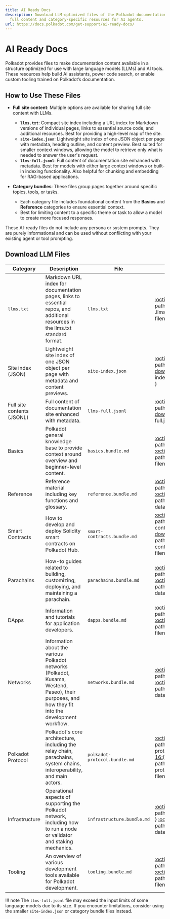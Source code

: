 ```yaml
---
title: AI Ready Docs
description: Download LLM-optimized files of the Polkadot documentation, including
  full content and category-specific resources for AI agents.
url: https://docs.polkadot.com/get-support/ai-ready-docs/
---
```


# AI Ready Docs

Polkadot provides files to make documentation content available in a structure optimized for use with large language models (LLMs) and AI tools. These resources help build AI assistants, power code search, or enable custom tooling trained on Polkadot’s documentation.

## How to Use These Files

- **Full site content**: Multiple options are available for sharing full site content with LLMs.
    - **`llms.txt`**: Compact site index including a URL index for Markdown versions of individual pages, links to essential source code, and additional resources. Best for providing a high-level map of the site.
    - **`site-index.json`**: Lightweight site index of one JSON object per page with metadata, heading outline, and content preview. Best suited for smaller context windows, allowing the model to retrieve only what is needed to answer the user's request.
    - **`llms-full.jsonl`**: Full content of documentation site enhanced with metadata. Best for models with either large context windows or built-in indexing functionality. Also helpful for chunking and embedding for RAG-based applications.

- **Category bundles**: These files group pages together around specific topics, tools, or tasks.
    - Each category file includes foundational content from the **Basics** and **Reference** categories to ensure essential context. 
    - Best for limiting content to a specific theme or task to allow a model to create more focused responses.

These AI-ready files do not include any persona or system prompts. They are purely informational and can be used without conflicting with your existing agent or tool prompting. 

## Download LLM Files

| Category                   | Description                                                                                                                                         | File                          | Actions                                                                                                                                                                                                                         |
|----------------------------|-----------------------------------------------------------------------------------------------------------------------------------------------------|-------------------------------|---------------------------------------------------------------------------------------------------------------------------------------------------------------------------------------------------------------------------------|
| `llms.txt`                 | Markdown URL index for documentation pages, links to essential repos, and additional resources in the llms.txt standard format.                     | `llms.txt`                    | [:octicons-copy-16:](){ .llms-copy data-path="/llms.txt" } [:octicons-download-16:](){ .llms-dl data-path="/llms.txt" data-filename="llms.txt" }                                                                                |
| Site index (JSON)          | Lightweight site index of one JSON object per page with metadata and content previews.                                                             | `site-index.json`             | [:octicons-copy-16:](){ .llms-copy data-path="/site-index.json" } [:octicons-download-16:](){ .llms-dl data-path="/site-index.json" data-filename="site-index.json" }                                                           |
| Full site contents (JSONL) | Full content of documentation site enhanced with metadata.                                                                                          | `llms-full.jsonl`             | [:octicons-copy-16:](){ .llms-copy data-path="/llms-full.jsonl" } [:octicons-download-16:](){ .llms-dl data-path="/llms-full.jsonl" data-filename="llms-full.jsonl" }                                                           |
| Basics                     | Polkadot general knowledge base to provide context around overview and beginner-level content.                                                      | `basics.bundle.md`            | [:octicons-copy-16:](){ .llms-copy data-path="/categories/basics.bundle.md" } [:octicons-download-16:](){ .llms-dl data-path="/categories/basics.bundle.md" data-filename="basics.bundle.md" }                                  |
| Reference                  | Reference material including key functions and glossary.                                                                                            | `reference.bundle.md`         | [:octicons-copy-16:](){ .llms-copy data-path="/categories/reference.bundle.md" } [:octicons-download-16:](){ .llms-dl data-path="/categories/reference.bundle.md" data-filename="reference.bundle.md" }                         |
| Smart Contracts            | How to develop and deploy Solidity smart contracts on Polkadot Hub.                                                                                 | `smart-contracts.bundle.md`   | [:octicons-copy-16:](){ .llms-copy data-path="/categories/smart-contracts.bundle.md" } [:octicons-download-16:](){ .llms-dl data-path="/categories/smart-contracts.bundle.md" data-filename="smart-contracts.bundle.md" }       |
| Parachains                 | How-to guides related to building, customizing, deploying, and maintaining a parachain.                                                             | `parachains.bundle.md`        | [:octicons-copy-16:](){ .llms-copy data-path="/categories/parachains.bundle.md" } [:octicons-download-16:](){ .llms-dl data-path="/categories/parachains.bundle.md" data-filename="parachains.bundle.md" }                      |
| DApps                      | Information and tutorials for application developers.                                                                                               | `dapps.bundle.md`             | [:octicons-copy-16:](){ .llms-copy data-path="/categories/dapps.bundle.md" } [:octicons-download-16:](){ .llms-dl data-path="/categories/dapps.bundle.md" data-filename="dapps.bundle.md" }                                     |
| Networks                   | Information about the various Polkadot networks (Polkadot, Kusama, Westend, Paseo), their purposes, and how they fit into the development workflow. | `networks.bundle.md`          | [:octicons-copy-16:](){ .llms-copy data-path="/categories/networks.bundle.md" } [:octicons-download-16:](){ .llms-dl data-path="/categories/networks.bundle.md" data-filename="networks.bundle.md" }                            |
| Polkadot Protocol          | Polkadot's core architecture, including the relay chain, parachains, system chains, interoperability, and main actors.                              | `polkadot-protocol.bundle.md` | [:octicons-copy-16:](){ .llms-copy data-path="/categories/polkadot-protocol.bundle.md" } [:octicons-download-16:](){ .llms-dl data-path="/categories/polkadot-protocol.bundle.md" data-filename="polkadot-protocol.bundle.md" } |
| Infrastructure             | Operational aspects of supporting the Polkadot network, including how to run a node or validator and staking mechanics.                              | `infrastructure.bundle.md`    | [:octicons-copy-16:](){ .llms-copy data-path="/categories/infrastructure.bundle.md" } [:octicons-download-16:](){ .llms-dl data-path="/categories/infrastructure.bundle.md" data-filename="infrastructure.bundle.md" }          |
| Tooling                    | An overview of various development tools available for Polkadot development.                                                                        | `tooling.bundle.md`           | [:octicons-copy-16:](){ .llms-copy data-path="/categories/tooling.bundle.md" } [:octicons-download-16:](){ .llms-dl data-path="/categories/tooling.bundle.md" data-filename="tooling.bundle.md" }                               |

!!! note
    The `llms-full.jsonl` file may exceed the input limits of some language models due to its size. If you encounter limitations, consider using the smaller `site-index.json` or category bundle files instead.
